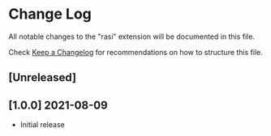 # Change Log

All notable changes to the "rasi" extension will be documented in this file.

Check [Keep a Changelog](http://keepachangelog.com/) for recommendations on how to structure this file.

## [Unreleased]

## [1.0.0] 2021-08-09

- Initial release